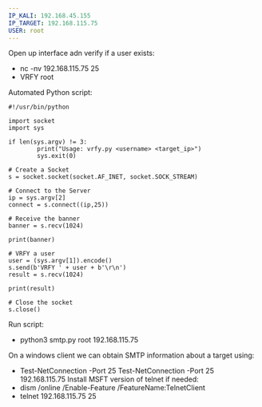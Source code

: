```yaml
---
IP_KALI: 192.168.45.155
IP_TARGET: 192.168.115.75
USER: root
---
```

Open up interface adn verify if a user exists:
- nc -nv <span id="IP_TARGET"/>192.168.115.75<span type="end"/> 25
- VRFY <span id="USER"/>root<span type="end"/>

Automated Python script:
```
#!/usr/bin/python

import socket
import sys

if len(sys.argv) != 3:
        print("Usage: vrfy.py <username> <target_ip>")
        sys.exit(0)

# Create a Socket
s = socket.socket(socket.AF_INET, socket.SOCK_STREAM)

# Connect to the Server
ip = sys.argv[2]
connect = s.connect((ip,25))

# Receive the banner
banner = s.recv(1024)

print(banner)

# VRFY a user
user = (sys.argv[1]).encode()
s.send(b'VRFY ' + user + b'\r\n')
result = s.recv(1024)

print(result)

# Close the socket
s.close()
```

Run script:
- python3 smtp.py <span id="USER"/>root<span type="end"/> <span id="IP_TARGET"/>192.168.115.75<span type="end"/>

On a windows client we can obtain SMTP information about a target using:
- Test-NetConnection -Port 25 Test-NetConnection -Port 25 <span id="IP_TARGET"/>192.168.115.75<span type="end"/>
Install MSFT version of telnet if needed:
- dism /online /Enable-Feature /FeatureName:TelnetClient
- telnet <span id="IP_TARGET"/>192.168.115.75<span type="end"/> 25
